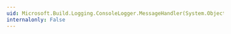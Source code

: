 ```yaml
---
uid: Microsoft.Build.Logging.ConsoleLogger.MessageHandler(System.Object,Microsoft.Build.Framework.BuildMessageEventArgs)
internalonly: False
---
```


